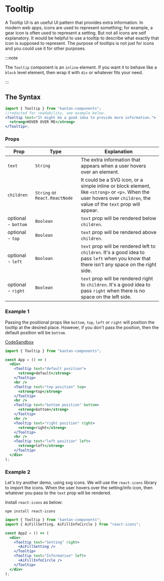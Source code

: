 # Tooltip

A Tooltip UI is an useful UI pattern that provides extra information. In modern web apps, icons are used to represent something; for example, a gear icon is often used to represent a setting. But not all icons are self explanatory. It would be helpful to use a tooltip to describe what exactly that icon is supposed to represent. The purpose of tooltips is not just for icons and you could use it for other purposes.

:::note

The `Tooltip` component is an `inline` element. If you want it to behave like a `block` level element, then wrap it with `div` or whatever fits your need.

:::

## The Syntax

```jsx
import { Tooltip } from "kantan-components";
//redacted for readability, see example below.
<Tooltip text="It might be a good idea to provide more information.">
  <strong>HOVER OVER ME</strong>
</Tooltip>;
```

### Props

| Prop                | Type                          | Explanation                                                                                                                                                            |
| ------------------- | ----------------------------- | ---------------------------------------------------------------------------------------------------------------------------------------------------------------------- |
| `text`              | `String`                      | The extra information that appears when a user hovers over an element.                                                                                                 |
| `children`          | `String` or `React.ReactNode` | It could be a SVG icon, or a simple inline or block element, like `<strong>` or `<p>`. When the user hovers over `children`, the value of the `text` prop will appear. |
| optional - `bottom` | `Boolean`                     | `text` prop will be rendered below `children`.                                                                                                                         |
| optional - `top`    | `Boolean`                     | `text` prop will be rendered above `children`.                                                                                                                         |
| optional - `left`   | `Boolean`                     | `text` prop will be rendered left to `children`. It's a good idea to pass `left` when you know that there isn't any space on the right side.                           |
| optional - `right`  | `Boolean`                     | `text` prop will be rendered right to `children`. It's a good idea to pass `right` when there is no space on the left side.                                            |

### Example 1

Passing the positional props like `bottom`, `top`, `left` or `right` will position the tooltip at the desired place. However, if you don't pass the position, then the default position will be `bottom`.

[CodeSandbox](https://f0524.csb.app/tooltip)

```jsx title/App.js
import { Tooltip } from "kantan-components";

const App = () => (
  <div>
    <Tooltip text="default position">
      <strong>default</strong>
    </Tooltip>
    <hr />
    <Tooltip text="top position" top>
      <strong>top</strong>
    </Tooltip>
    <hr />
    <Tooltip text="bottom position" bottom>
      <strong>bottom</strong>
    </Tooltip>
    <hr />
    <Tooltip text="right position" right>
      <strong>right</strong>
    </Tooltip>
    <hr />
    <Tooltip text="left position" left>
      <strong>left</strong>
    </Tooltip>
  </div>
);
```

### Example 2

Let's try another demo, using svg icons. We will use the `react-icons` library to import the icons. When the user hovers over the setting/info icon, then whatever you pass to the `text` prop will be rendered.

Install `react-icons` as below:

```shell
npm install react-icons
```

```jsx title/App.js
import { Tooltip } from "kantan-components";
import { AiFillSetting, AiFillInfoCircle } from "react-icons";

const App2 = () => (
  <div>
    <Tooltip text="Setting" right>
      <AiFillSetting />
    </Tooltip>
    <Tooltip text="Information" left>
      <AiFillInfoCircle />
    </Tooltip>
  </div>
);
```
